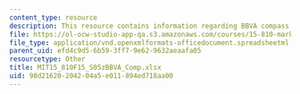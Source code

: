 ```yaml
---
content_type: resource
description: This resource contains information regarding BBVA compass spreadsheet.
file: https://ol-ocw-studio-app-qa.s3.amazonaws.com/courses/15-810-marketing-management-analytics-frameworks-and-applications-fall-2015/98d21620204204a5e011894ed718aa00_MIT15_810F15_S05zBBVA_Comp.xlsx
file_type: application/vnd.openxmlformats-officedocument.spreadsheetml.sheet
parent_uid: efd4c9d5-6b59-3ff7-9e62-9632aeaafa05
resourcetype: Other
title: MIT15_810F15_S05zBBVA_Comp.xlsx
uid: 98d21620-2042-04a5-e011-894ed718aa00
---
```

